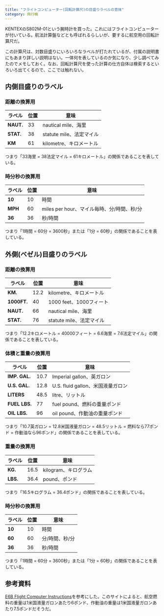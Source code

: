 ```yaml
---
title: "フライトコンピューター(回転計算尺)の目盛りラベルの意味"
category: 飛行機
---
```


KENTEXのS802M-01という腕時計を買った。これにはフライトコンピューターが付いている。航法計算盤などとも呼ばれるらしいが、要するに航空用の回転計算尺だ。

この計算尺は、対数目盛りにいろいろなラベルが打たれているが、付属の説明書にもあまり詳しい説明はない。一体何を表しているのか気になり、少し調べてみたのでメモしておく。なお、回転計算尺を使った計算の仕方自体は検索するといろいろ出てくるので、ここでは触れない。

## 内側目盛りのラベル

### 距離の換算用

ラベル|位置|意味
-|-|-
**NAUT.**|33|nautical mile、海里
**STAT.**|38|statute mile、法定マイル
**KM**|61|kilometre、キロメートル

つまり「33海里 = 38法定マイル = 61キロメートル」の関係であることを表している。

### 時分秒の換算用

ラベル|位置|意味
-|-|-
**10**|10|時間
**MPH**|60|miles per hour、マイル毎時、分/時間、秒/分
**36**|36|秒/時間

つまり「1時間 = 60分 = 3600秒」または「1分 = 60秒」の関係であることを表している。

## 外側(ベゼル)目盛りのラベル

### 距離の換算用

ラベル|位置|意味
-|-|-
**KM.**|12.2|kilometre、キロメートル
**1000FT.**|40|1000 feet、1000フィート
**NAUT.**|66|nautical mile、海里
**STAT.**|76|statute mile、法定マイル

つまり「12.2キロメートル = 40000フィート = 6.6海里 = 7.6法定マイル」の関係であることを表している。

### 体積と重量の換算用

ラベル|位置|意味
-|-|-
**IMP. GAL.**|10.7|Imperial gallon、英ガロン
**U.S. GAL.**|12.8|U.S. fluid gallon、米国液量ガロン
**LITERS**|48.5|litre、リットル
**FUEL LBS.**|77|fuel pound、燃料の重量ポンド
**OIL LBS.**|96|oil pound、作動油の重量ポンド

つまり「10.7英ガロン = 12.8米国液量ガロン = 48.5リットル = 燃料なら77ポンド = 作動油なら96ポンド」の関係であることを表している。

### 重量の換算用

ラベル|位置|意味
-|-|-
**KG.**|16.5|kilogram、キログラム
**LBS.**|36.4|pound、ポンド

つまり「16.5キログラム = 36.4ポンド」の関係であることを表している。

### 時分秒の換算用

ラベル|位置|意味
-|-|-
**10**|10|時間
**60**|60|分/時間、秒/分
**36**|36|秒/時間

つまり「1時間 = 60分 = 3600秒」または「1分 = 60秒」の関係であることを表している。

## 参考資料

[E6B Flight Computer Instructions](https://www.gleimaviation.com/e6b-flight-computer-instructions/)を参考にした。このサイトによると、航空燃料の重量は1米国液量ガロンあたり6ポンド、作動油の重量は1米国液量ガロンあたり7.5ポンドだそうだ。
